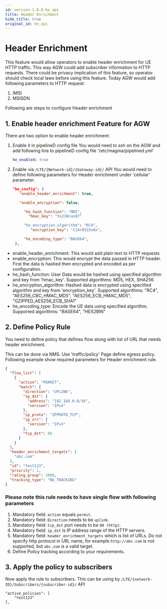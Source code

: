 ```yaml
---
id: version-1.8.0-he_api
title: Header Enrichment
hide_title: true
original_id: he_api
---
```


# Header Enrichment

This feature would allow operators to enable header enrichment for UE HTTP traffic. This way AGW could add subscriber
information to HTTP requests. There could be privacy implication of this feature, so operator should check local
laws before using this feature.
Today AGW would add following parameters to HTTP request:

1. IMSI
2. MSISDN

Following are steps to configure Header enrichment

## 1. Enable header enrichment Feature for AGW

There are two option to enable header enrichment:

1. Enable it in pipelineD config file
   You would need to ssh on the AGW and add following line to pipelineD config file '/etc/magma/pipelined.yml'

   ```yaml
   he_enabled: true
   ```

2. Enable via `/LTE/{Network-id}/{Gateway-id}/` API
   You would need to define following parameters for Header enrichment under 'cellular' parameter.

   ```json
   "he_config": {
      "enable_header_enrichment": true,

      "enable_encryption": false,

        "he_hash_function": "MD5",
          "hmac_key": "Xs21Ncas87"

        "he_encryption_algorithm": "RC4",
           "encryption_key": "C14r0315v0x",

        "he_encoding_type": "BASE64",
    },
    ```

- enable_header_enrichment: This would add plain text to HTTP requests
- enable_encryption: This would encrypt the data passed in HTTP header. First the data is hashed then encrypted and encoded as per configuration.
- he_hash_function: User Data would be hashed using specified algorithm and key from 'hmac_key'.
  Supported algorithms: MD5, HEX, SHA256
- he_encryption_algorithm: Hashed data is encrypted using specified algorithm and key from 'encryption_key'.
  Supported algorithms: "RC4", "AES256_CBC_HMAC_MD5", "AES256_ECB_HMAC_MD5", "GZIPPED_AES256_ECB_SHA1"
- he_encoding_type: Encode the UE data using specified algorithm.
  Supported algorithms: "BASE64", "HEX2BIN"

## 2. Define Policy Rule

You need to define policy that defines flow along with list of URL that needs
header enrichment.

This can be done via NMS. Use 'traffic/policy' Page define egress policy.
Following example show required parameters for Header enrichment rule.

```json
{
  "flow_list": [
    {
      "action": "PERMIT",
      "match": {
        "direction": "UPLINK",
        "ip_dst": {
          "address": "192.168.0.0/16",
          "version": "IPv4"
        },
        "ip_proto": "IPPROTO_TCP",
        "ip_src": {
          "version": "IPv4"
        },
        "tcp_dst": 80
      }
    }
  ],
  "header_enrichment_targets": [
    "abc.com"
  ],
  "id": "test123",
  "priority": 1,
  "rating_group": 1000,
  "tracking_type": "NO_TRACKING"
}
```

### Please note this rule needs to have single flow with following parameters

1. Mandatory field: `action` equals  `permit`.
2. Mandatory field: `Direction` needs to be `uplink`.
3. Mandatory field: `tcp_dst` port needs to be `80 (http)`.
4. Mandatory field: `ip_dst` is IP address range of the HTTP servers.
5. Mandatory field: `header_enrichment_targets` which is list of URLs. Do not
   specify http protocol in URL name, for example `http://abc.com` is not supported,
   but `abc.com` is a valid target.
6. Define Policy tracking according to your requirements.

## 3. Apply the policy to subscribers

Now apply the rule to subscribers. This can be using by
`/LTE/{network-ID}/Subscribers/{subscriber-id}/` API

```text
"active_policies": [
    "test123"
],
```
